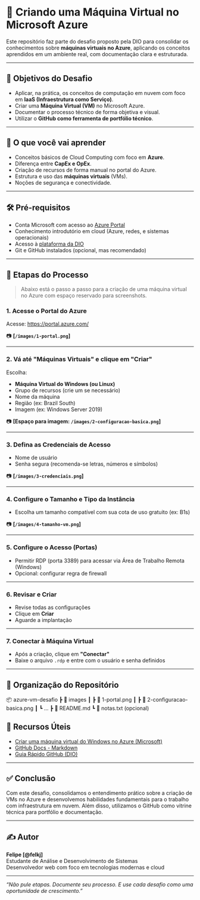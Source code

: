 # 🚀 Criando uma Máquina Virtual no Microsoft Azure

Este repositório faz parte do desafio proposto pela DIO para consolidar os conhecimentos sobre **máquinas virtuais no Azure**, aplicando os conceitos aprendidos em um ambiente real, com documentação clara e estruturada.

---

## 🎯 Objetivos do Desafio

- Aplicar, na prática, os conceitos de computação em nuvem com foco em **IaaS (Infraestrutura como Serviço)**.
- Criar uma **Máquina Virtual (VM)** no Microsoft Azure.
- Documentar o processo técnico de forma objetiva e visual.
- Utilizar o **GitHub como ferramenta de portfólio técnico**.

---

## 🧠 O que você vai aprender

- Conceitos básicos de Cloud Computing com foco em **Azure**.
- Diferença entre **CapEx e OpEx**.
- Criação de recursos de forma manual no portal do Azure.
- Estrutura e uso das **máquinas virtuais** (VMs).
- Noções de segurança e conectividade.

---

## 🛠️ Pré-requisitos

- Conta Microsoft com acesso ao [Azure Portal](https://portal.azure.com/)
- Conhecimento introdutório em cloud (Azure, redes, e sistemas operacionais)
- Acesso à [plataforma da DIO](https://web.dio.me/)
- Git e GitHub instalados (opcional, mas recomendado)

---

## 🧾 Etapas do Processo

> Abaixo está o passo a passo para a criação de uma máquina virtual no Azure com espaço reservado para screenshots.

### 1. Acesse o Portal do Azure

Acesse: https://portal.azure.com/

📷 **[`/images/1-portal.png`]**

---

### 2. Vá até **"Máquinas Virtuais"** e clique em **"Criar"**

Escolha:  
- **Máquina Virtual do Windows (ou Linux)**  
- Grupo de recursos (crie um se necessário)  
- Nome da máquina  
- Região (ex: Brazil South)  
- Imagem (ex: Windows Server 2019)

📷 **[Espaço para imagem: `/images/2-configuracao-basica.png`]**

---

### 3. Defina as Credenciais de Acesso

- Nome de usuário
- Senha segura (recomenda-se letras, números e símbolos)

📷 **[`/images/3-credenciais.png`]**

---

### 4. Configure o Tamanho e Tipo da Instância

- Escolha um tamanho compatível com sua cota de uso gratuito (ex: B1s)

📷 **[`/images/4-tamanho-vm.png`]**

---

### 5. Configure o Acesso (Portas)

- Permitir RDP (porta 3389) para acessar via Área de Trabalho Remota (Windows)
- Opcional: configurar regra de firewall

---

### 6. Revisar e Criar

- Revise todas as configurações
- Clique em **Criar**
- Aguarde a implantação

---

### 7. Conectar à Máquina Virtual

- Após a criação, clique em **"Conectar"**
- Baixe o arquivo `.rdp` e entre com o usuário e senha definidos


---

## 📁 Organização do Repositório
📦 azure-vm-desafio
┣ 📂 images
┃ ┣ 📜 1-portal.png
┃ ┣ 📜 2-configuracao-basica.png
┃ ┗ ...
┣ 📜 README.md
┗ 📜 notas.txt (opcional)

## 🔗 Recursos Úteis

- [Criar uma máquina virtual do Windows no Azure (Microsoft)](https://learn.microsoft.com/pt-br/azure/virtual-machines/windows/quick-create-portal)
- [GitHub Docs - Markdown](https://docs.github.com/pt/get-started/writing-on-github)
- [Guia Rápido GitHub (DIO)](https://github.com/digitalinnovationone/github-quickstart)

---

## ✅ Conclusão

Com este desafio, consolidamos o entendimento prático sobre a criação de VMs no Azure e desenvolvemos habilidades fundamentais para o trabalho com infraestrutura em nuvem. Além disso, utilizamos o GitHub como vitrine técnica para portfólio e documentação.

---

## ✍️ Autor

**Felipe [@felkj]**  
Estudante de Análise e Desenvolvimento de Sistemas  
Desenvolvedor web com foco em tecnologias modernas e cloud

---

*“Não pule etapas. Documente seu processo. E use cada desafio como uma oportunidade de crescimento.”*


